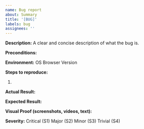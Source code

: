 ```yaml
---
name: Bug report
about: Summary
title: '[BUG]'
labels: bug
assignees: ''
---
```


**Description:**
A clear and concise description of what the bug is.

**Preconditions:**

**Environment:**
OS
Browser
Version

**Steps to reproduce:**

1.

**Actual Result:**

**Expected Result:**

**Visual Proof (screenshots, videos, text):**

**Severity:**
Critical (S1)
Major (S2)
Minor (S3)
Trivial (S4)
